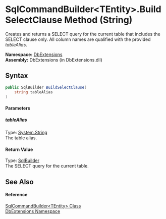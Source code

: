 SqlCommandBuilder&lt;TEntity>.BuildSelectClause Method (String)
===============================================================
Creates and returns a SELECT query for the current table that includes the SELECT clause only. All column names are qualified with the provided *tableAlias*.

**Namespace:** [DbExtensions][1]  
**Assembly:** DbExtensions (in DbExtensions.dll)

Syntax
------

```csharp
public SqlBuilder BuildSelectClause(
	string tableAlias
)
```

#### Parameters

##### *tableAlias*
Type: [System.String][2]  
The table alias.

#### Return Value
Type: [SqlBuilder][3]  
The SELECT query for the current table.

See Also
--------

#### Reference
[SqlCommandBuilder&lt;TEntity> Class][4]  
[DbExtensions Namespace][1]  

[1]: ../README.md
[2]: http://msdn.microsoft.com/en-us/library/s1wwdcbf
[3]: ../SqlBuilder/README.md
[4]: README.md